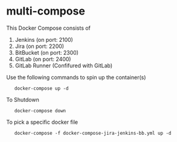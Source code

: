 # multi-compose

This Docker Compose consists of
1. Jenkins (on port: 2100)
2. Jira (on port: 2200)
3. BitBucket (on port: 2300)
4. GitLab (on port: 2400)
5. GitLab Runner (Confifured with GitLab)

Use the following commands to spin up the container(s)

```
   docker-compose up -d
```

To Shutdown

```
   docker-compose down
```

To pick a specific docker file
```
   docker-compose -f docker-compose-jira-jenkins-bb.yml up -d
```
